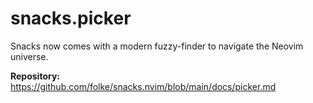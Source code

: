 # snacks.picker

Snacks now comes with a modern fuzzy-finder to navigate the Neovim universe.

**Repository:** <https://github.com/folke/snacks.nvim/blob/main/docs/picker.md>

<!-- vim: set ft=markdown: -->